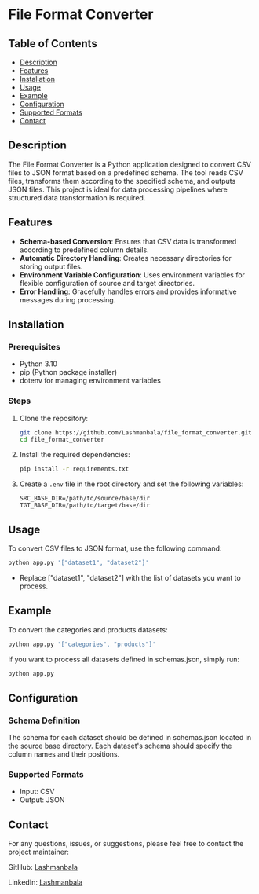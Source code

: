 # File Format Converter

## Table of Contents
- [Description](#description)
- [Features](#features)
- [Installation](#installation)
- [Usage](#usage)
- [Example](#Example)
- [Configuration](#configuration)
- [Supported Formats](#supported-formats)
- [Contact](#contact)

## Description
The File Format Converter is a Python application designed to convert CSV files to JSON format based on a predefined schema. The tool reads CSV files, transforms them according to the specified schema, and outputs JSON files. This project is ideal for data processing pipelines where structured data transformation is required.

## Features
- **Schema-based Conversion**: Ensures that CSV data is transformed according to predefined column details.
- **Automatic Directory Handling**: Creates necessary directories for storing output files.
- **Environment Variable Configuration**: Uses environment variables for flexible configuration of source and target directories.
- **Error Handling**: Gracefully handles errors and provides informative messages during processing.

## Installation
### Prerequisites
- Python 3.10
- pip (Python package installer)
- dotenv for managing environment variables

### Steps
1. Clone the repository:
    ```bash
    git clone https://github.com/Lashmanbala/file_format_converter.git
    cd file_format_converter
    ```

2. Install the required dependencies:
    ```bash
    pip install -r requirements.txt
    ```

3. Create a `.env` file in the root directory and set the following variables:
    ```env
    SRC_BASE_DIR=/path/to/source/base/dir
    TGT_BASE_DIR=/path/to/target/base/dir
    ```

## Usage
To convert CSV files to JSON format, use the following command:
```bash
python app.py '["dataset1", "dataset2"]'
```
- Replace ["dataset1", "dataset2"] with the list of datasets you want to process.

## Example
To convert the categories and products datasets:
```bash
python app.py '["categories", "products"]'
```
If you want to process all datasets defined in schemas.json, simply run:
```bash
python app.py
```
## Configuration
### Schema Definition
The schema for each dataset should be defined in schemas.json located in the source base directory. Each dataset's schema should specify the column names and their positions.
### Supported Formats
- Input: CSV
- Output: JSON
## Contact
For any questions, issues, or suggestions, please feel free to contact the project maintainer:

GitHub: [Lashmanbala](https://github.com/Lashmanbala)

LinkedIn: [Lashmanbala](https://www.linkedin.com/in/lashmanbala/)
